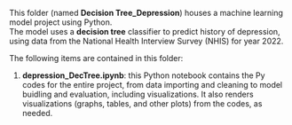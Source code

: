 This folder (named **Decision Tree_Depression**) houses a machine learning model project using Python.  
The model uses a **decision tree** classifier to predict history of depression, using data from the National Health Interview Survey (NHIS) for year 2022.

The following items are contained in this folder:  
1. **depression_DecTree.ipynb**: this Python notebook contains the Py codes for the entire project, from data importing and cleaning to model buidling and evaluation, including visualizations. It also renders visualizations (graphs, tables, and other plots) from the codes, as needed.

